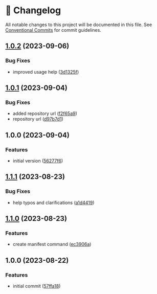 <!-- markdownlint-disable --><!-- textlint-disable -->

# 📓 Changelog

All notable changes to this project will be documented in this file. See
[Conventional Commits](https://conventionalcommits.org) for commit guidelines.

## [1.0.2](https://github.com/sanity-io/embeddings-index-cli/compare/v1.0.1...v1.0.2) (2023-09-06)

### Bug Fixes

- improved usage help ([3d1325f](https://github.com/sanity-io/embeddings-index-cli/commit/3d1325fee927ba248dff92cee109a5388731aec1))

## [1.0.1](https://github.com/sanity-io/embeddings-index-cli/compare/v1.0.0...v1.0.1) (2023-09-04)

### Bug Fixes

- added repository url ([f2f65a9](https://github.com/sanity-io/embeddings-index-cli/commit/f2f65a9ff6ac08c51a77ef84aef06498dce7c2f4))
- repository url ([d97b7d1](https://github.com/sanity-io/embeddings-index-cli/commit/d97b7d116ee123eeda0d3f8f045006deac70caef))

## 1.0.0 (2023-09-04)

### Features

- initial version ([56277f6](https://github.com/sanity-io/embeddings-index-cli/commit/56277f6de1bf7b14eb7c7c09abf5724cf25b6ed9))

## [1.1.1](https://github.com/sanity-io/embeddings-cli/compare/v1.1.0...v1.1.1) (2023-08-23)

### Bug Fixes

- help typos and clarifications ([a1d4419](https://github.com/sanity-io/embeddings-cli/commit/a1d4419d4d8136ba2629008e8332b535b0eacaa3))

## [1.1.0](https://github.com/sanity-io/embeddings-cli/compare/v1.0.0...v1.1.0) (2023-08-23)

### Features

- create manifest command ([ec3906a](https://github.com/sanity-io/embeddings-cli/commit/ec3906acebf67748956694aeb304dd331b47e001))

## 1.0.0 (2023-08-22)

### Features

- initial commit ([57ffa18](https://github.com/sanity-io/embeddings-cli/commit/57ffa18d098dfaf2e9beae7393787e63d76b1ff2))
